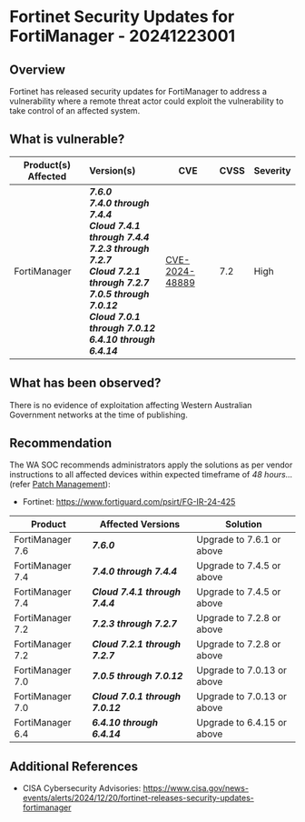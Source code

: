 # Fortinet Security Updates for FortiManager - 20241223001

## Overview

Fortinet has released security updates for FortiManager to address a vulnerability where a remote threat actor could exploit the vulnerability to take control of an affected system.

## What is vulnerable?

| Product(s) Affected | Version(s) | CVE| CVSS| Severity|
| ------------------- | :---------- | ---------------------------- | ------------ | ----------------------------- |
| FortiManager        | ***7.6.0*** <br> ***7.4.0 through 7.4.4*** <br> ***Cloud 7.4.1 through 7.4.4*** <br> ***7.2.3 through 7.2.7*** <br> ***Cloud 7.2.1 through 7.2.7*** <br> ***7.0.5 through 7.0.12*** <br> ***Cloud 7.0.1 through 7.0.12*** <br> ***6.4.10 through 6.4.14*** | [CVE-2024-48889](https://nvd.nist.gov/vuln/detail/CVE-2024-48889)| 7.2 | High|

## What has been observed?

There is no evidence of exploitation affecting Western Australian Government networks at the time of publishing.

## Recommendation

The WA SOC recommends administrators apply the solutions as per vendor instructions to all affected devices within expected timeframe of *48 hours...* (refer [Patch Management](../guidelines/patch-management.md)):

- Fortinet: <https://www.fortiguard.com/psirt/FG-IR-24-425>

| **Product** | **Affected Versions** | **Solution** |
|---|---|---|
| FortiManager 7.6 | **_7.6.0_** | Upgrade to 7.6.1 or above |
| FortiManager 7.4 | **_7.4.0 through 7.4.4_** | Upgrade to 7.4.5 or above |
| FortiManager 7.4 | **_Cloud 7.4.1 through 7.4.4_** | Upgrade to 7.4.5 or above |
| FortiManager 7.2 | **_7.2.3 through 7.2.7_** | Upgrade to 7.2.8 or above |
| FortiManager 7.2 | **_Cloud 7.2.1 through 7.2.7_** | Upgrade to 7.2.8 or above |
| FortiManager 7.0 | **_7.0.5 through 7.0.12_** | Upgrade to 7.0.13 or above |
| FortiManager 7.0 | **_Cloud 7.0.1 through 7.0.12_** | Upgrade to 7.0.13 or above |
| FortiManager 6.4 | **_6.4.10 through 6.4.14_** | Upgrade to 6.4.15 or above |

## Additional References

- CISA Cybersecurity Advisories: <https://www.cisa.gov/news-events/alerts/2024/12/20/fortinet-releases-security-updates-fortimanager>
